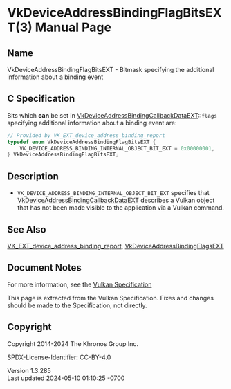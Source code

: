 # VkDeviceAddressBindingFlagBitsEXT(3) Manual Page

## Name

VkDeviceAddressBindingFlagBitsEXT - Bitmask specifying the additional
information about a binding event



## <a href="#_c_specification" class="anchor"></a>C Specification

Bits which **can** be set in
[VkDeviceAddressBindingCallbackDataEXT](https://registry.khronos.org/vulkan/specs/1.3-extensions/man/html/VkDeviceAddressBindingCallbackDataEXT.html)::`flags`
specifying additional information about a binding event are:

``` c
// Provided by VK_EXT_device_address_binding_report
typedef enum VkDeviceAddressBindingFlagBitsEXT {
    VK_DEVICE_ADDRESS_BINDING_INTERNAL_OBJECT_BIT_EXT = 0x00000001,
} VkDeviceAddressBindingFlagBitsEXT;
```

## <a href="#_description" class="anchor"></a>Description

- `VK_DEVICE_ADDRESS_BINDING_INTERNAL_OBJECT_BIT_EXT` specifies that
  [VkDeviceAddressBindingCallbackDataEXT](https://registry.khronos.org/vulkan/specs/1.3-extensions/man/html/VkDeviceAddressBindingCallbackDataEXT.html)
  describes a Vulkan object that has not been made visible to the
  application via a Vulkan command.

## <a href="#_see_also" class="anchor"></a>See Also

[VK_EXT_device_address_binding_report](https://registry.khronos.org/vulkan/specs/1.3-extensions/man/html/VK_EXT_device_address_binding_report.html),
[VkDeviceAddressBindingFlagsEXT](https://registry.khronos.org/vulkan/specs/1.3-extensions/man/html/VkDeviceAddressBindingFlagsEXT.html)

## <a href="#_document_notes" class="anchor"></a>Document Notes

For more information, see the <a
href="https://registry.khronos.org/vulkan/specs/1.3-extensions/html/vkspec.html#VkDeviceAddressBindingFlagBitsEXT"
target="_blank" rel="noopener">Vulkan Specification</a>

This page is extracted from the Vulkan Specification. Fixes and changes
should be made to the Specification, not directly.

## <a href="#_copyright" class="anchor"></a>Copyright

Copyright 2014-2024 The Khronos Group Inc.

SPDX-License-Identifier: CC-BY-4.0

Version 1.3.285  
Last updated 2024-05-10 01:10:25 -0700

